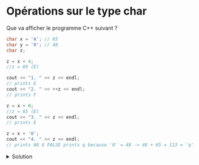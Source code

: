 # Opérations sur le type char

Que va afficher le programme C++ suivant ?

~~~cpp
char x = 'A'; // 65
char y = '0'; // 48
char z;

z = x + 4;
//z = 69 (E)

cout << "1. " << z << endl;
// prints E
cout << "2. " << ++z << endl;
// prints F

z = x + 0;
//z = 65 (E)
cout << "3. " << z << endl;
// prints E

z = x + '0';
cout << "4. " << z << endl;
// prints A0 X FALSE prints q because '0' = 48 -> 48 + 65 = 113 = 'q'
~~~




    

<details>
<summary>Solution</summary>

1. E   
2. F
3. A
4. q
   



</details>
